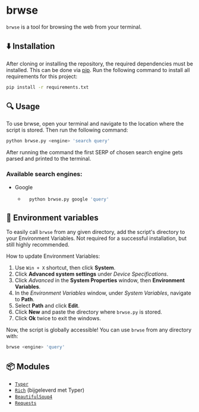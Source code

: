 # brwse
`brwse` is a tool for browsing the web from your terminal.

## ⬇️ Installation
After cloning or installing the repository, the required dependencies must be installed. This can be done via [pip](https://pypi.org/project/pip/). Run the following command to install all requirements for this project:

```bash
pip install -r requirements.txt
```

## 🔍 Usage
To use brwse, open your terminal and navigate to the location where the script is stored. Then run the following command:
```bash
python brwse.py <engine> 'search query'
```

After running the command the first SERP of chosen search engine gets parsed and printed to the terminal.

### Available search engines:
- Google
    - ```bash
        python brwse.py google 'query'
        ```
## 📌 Environment variables
To easily call `brwse` from any given directory, add the script's directory to your Environment Variables. Not required for a successful installation, but still highly recommended.

How to update Environment Variables:
1. Use `Win + X` shortcut, then click **System**.
2. Click **Advanced system settings** under *Device Specifications*.
3. Click *Advanced* in the **System Properties** window, then **Environment Variables**.
4. In the *Environment Variables* window, under *System Variables*, navigate to **Path**.
5. Select **Path** and click **Edit**.
6. Click **New** and paste the directory where `brwse.py` is stored.
7. Click **Ok** twice to exit the windows.

Now, the script is globally accessible! You can use `brwse` from any directory with:
```bash
brwse <engine> 'query'
```

## 📦 Modules
- [`Typer`](https://typer.tiangolo.com/)
- [`Rich`](https://rich.readthedocs.io/en/stable/#) (bijgeleverd met Typer)
- [`BeautifulSoup4`](https://pypi.org/project/beautifulsoup4/)
- [`Requests`](https://requests.readthedocs.io/)